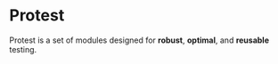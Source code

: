 # Protest

Protest is a set of modules designed for __robust__, __optimal__, and
__reusable__ testing.
